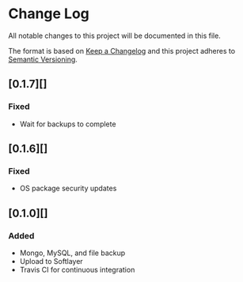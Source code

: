 # Change Log
All notable changes to this project will be documented in this file.

The format is based on [Keep a Changelog](http://keepachangelog.com/)
and this project adheres to [Semantic Versioning](http://semver.org/).

## [0.1.7][]
### Fixed
-   Wait for backups to complete

## [0.1.6][]
### Fixed
-   OS package security updates

## [0.1.0][]
### Added
-   Mongo, MySQL, and file backup
-   Upload to Softlayer
-   Travis CI for continuous integration
